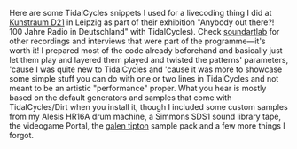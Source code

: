 Here are some TidalCycles snippets I used for a livecoding thing I did at [Kunstraum D21](https://www.d21-leipzig.de) in Leipzig as part of their exhibition "Anybody out there?! 100 Jahre Radio in Deutschland" with TidalCycles). Check [soundartlab](https://soundcloud.com/soundartlab) for other recordings and interviews that were part of the programme—it's worth it!
I prepared most of the code already beforehand and basically just let them play and layered them played and twisted the patterns' parameters, 'cause I was quite new to TidalCycles and 'cause it was more to showcase some simple stuff you can do with one or two lines in TidalCycles and not meant to be an artistic "performance" proper.
What you hear is mostly based on the default generators and samples that come with TidalCycles/Dirt when you install it, though I included some custom samples from my Alesis HR16A drum machine, a Simmons SDS1 sound library tape, the videogame Portal, the [galen tipton](https://soundcloud.com/galentipton) sample pack and a few more things I forgot.
